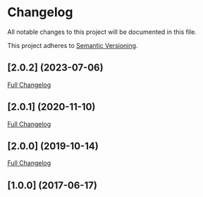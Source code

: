# Changelog

All notable changes to this project will be documented in this file.

This project adheres to [Semantic Versioning](http://semver.org/).


## [2.0.2] (2023-07-06)

[Full Changelog](https://github.com/webbuilders-group/silverstripe-responsivegridfield/compare/2.0.1...2.0.2)


## [2.0.1] (2020-11-10)

[Full Changelog](https://github.com/webbuilders-group/silverstripe-responsivegridfield/compare/2.0.0...2.0.1)


## [2.0.0] (2019-10-14)

[Full Changelog](https://github.com/webbuilders-group/silverstripe-responsivegridfield/compare/1.0.0...2.0.0)


## [1.0.0] (2017-06-17)